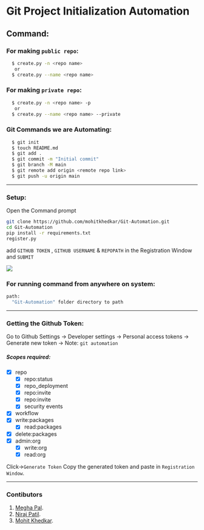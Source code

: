# Git Project Initialization Automation 

## Command:

### For making `public repo`:
```bash
  $ create.py -n <repo name>
   or
  $ create.py --name <repo name> 
```   

### For making `private repo`:
```bash
  $ create.py -n <repo name> -p
   or
  $ create.py --name <repo name> --private 
```   

### Git Commands we are Automating:
```bash
  $ git init
  $ touch README.md
  $ git add .
  $ git commit -m "Initial commit"
  $ git branch -M main
  $ git remote add origin <remote repo link>
  $ git push -u origin main
``` 

 ---
### Setup: 
Open the Command prompt
```bash
git clone https://github.com/mohitkhedkar/Git-Automation.git
cd Git-Automation
pip install -r requirements.txt
register.py
```
add `GITHUB TOKEN` , `GITHUB USERNAME` & `REPOPATH` in the Registration Window and `SUBMIT`

![](Screenshots/register.JPG)

### For running command from anywhere on system:
```bash
path:
  "Git-Automation" folder directory to path
```
---

### Getting the Github Token:

 Go to Github Settings -> Developer settings -> Personal access tokens -> Generate new token -> Note: `git automation`
 ##### Scopes required:
 - [x] repo  
    - [x] repo:status   
    - [x] repo_deployment
    - [x] repo:invite
    - [x] repo:invite
    - [x] security events 
 - [x] workflow 
 - [x] write:packages
    - [x] read:packages 
 - [x] delete:packages
 - [x] admin:org
    - [x] write:org
    - [x] read:org

 Click->`Generate Token`
 Copy the generated token and paste in `Registration Window`.
 
 ---
### Contibutors
1. [Megha Pal](https://github.com/meghapal02).
2. [Niraj Patil](https://github.com/niraj2347).
3. [Mohit Khedkar](https://github.com/mohitkhedkar).
